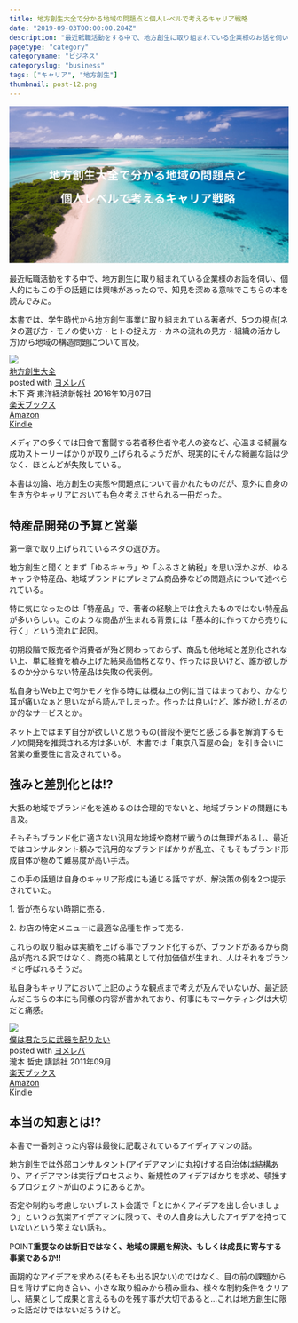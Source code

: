```yaml
---
title: 地方創生大全で分かる地域の問題点と個人レベルで考えるキャリア戦略
date: "2019-09-03T00:00:00.284Z"
description: "最近転職活動をする中で、地方創生に取り組まれている企業様のお話を伺い、個人的にもこの手の話題には興味があったので、知見を深める意味でこちらの本を読んでみた。本書では、学生時代から地方創生事業に取り組まれている著者が、5つの視点(ネタの選び方・モノの使い方・ヒトの捉え方・カネの流れの見方・組織の活かし方)から地域の構造問題について言及。"
pagetype: "category"
categoryname: "ビジネス"
categoryslug: "business"
tags: ["キャリア", "地方創生"]
thumbnail: post-12.png
---
```


![](./post-12.png)

最近転職活動をする中で、地方創生に取り組まれている企業様のお話を伺い、個人的にもこの手の話題には興味があったので、知見を深める意味でこちらの本を読んでみた。

本書では、学生時代から地方創生事業に取り組まれている著者が、5つの視点(ネタの選び方・モノの使い方・ヒトの捉え方・カネの流れの見方・組織の活かし方)から地域の構造問題について言及。

<div class="cstmreba"><div class="booklink-box"><div class="booklink-image"><a href="https://hb.afl.rakuten.co.jp/hgc/146fe51c.1fd043a3.146fe51d.605dc196/yomereba_main_20190903210547843?pc=http%3A%2F%2Fbooks.rakuten.co.jp%2Frb%2F14472416%2F%3Fscid%3Daf_ich_link_urltxt%26m%3Dhttp%3A%2F%2Fm.rakuten.co.jp%2Fev%2Fbook%2F" target="_blank" rel="noopener noreferrer"><img src="https://thumbnail.image.rakuten.co.jp/@0_mall/book/cabinet/2257/9784492212257.jpg?_ex=160x160" style="border: none;" /></a></div><div class="booklink-info"><div class="booklink-name"><a href="https://hb.afl.rakuten.co.jp/hgc/146fe51c.1fd043a3.146fe51d.605dc196/yomereba_main_20190903210547843?pc=http%3A%2F%2Fbooks.rakuten.co.jp%2Frb%2F14472416%2F%3Fscid%3Daf_ich_link_urltxt%26m%3Dhttp%3A%2F%2Fm.rakuten.co.jp%2Fev%2Fbook%2F" target="_blank" rel="noopener noreferrer">地方創生大全</a><div class="booklink-powered-date">posted with <a href="https://yomereba.com" rel="nofollow noopener noreferrer" target="_blank">ヨメレバ</a></div></div><div class="booklink-detail">木下 斉 東洋経済新報社 2016年10月07日    </div><div class="booklink-link2"><div class="shoplinkrakuten"><a href="https://hb.afl.rakuten.co.jp/hgc/146fe51c.1fd043a3.146fe51d.605dc196/yomereba_main_20190903210547843?pc=http%3A%2F%2Fbooks.rakuten.co.jp%2Frb%2F14472416%2F%3Fscid%3Daf_ich_link_urltxt%26m%3Dhttp%3A%2F%2Fm.rakuten.co.jp%2Fev%2Fbook%2F" target="_blank" rel="noopener noreferrer">楽天ブックス</a></div><div class="shoplinkamazon"><a href="https://www.amazon.co.jp/exec/obidos/asin/4492212256/kanon123-22/" target="_blank" rel="noopener noreferrer">Amazon</a></div><div class="shoplinkkindle"><a href="https://www.amazon.co.jp/gp/search?keywords=%E5%9C%B0%E6%96%B9%E5%89%B5%E7%94%9F%E5%A4%A7%E5%85%A8&__mk_ja_JP=%83J%83%5E%83J%83i&url=node%3D2275256051&tag=kanon123-22" target="_blank" rel="noopener noreferrer">Kindle</a></div>                              	  	  	  	  	</div></div><div class="booklink-footer"></div></div></div>

メディアの多くでは田舎で奮闘する若者移住者や老人の姿など、心温まる綺麗な成功ストーリーばかりが取り上げられるようだが、現実的にそんな綺麗な話は少なく、ほとんどが失敗している。

本書は勿論、地方創生の実態や問題点について書かれたものだが、意外に自身の生き方やキャリアにおいても色々考えさせられる一冊だった。

## 特産品開発の予算と営業

第一章で取り上げられているネタの選び方。

地方創生と聞くとまず「ゆるキャラ」や「ふるさと納税」を思い浮かぶが、ゆるキャラや特産品、地域ブランドにプレミアム商品券などの問題点について述べられている。

特に気になったのは「特産品」で、著者の経験上では食えたものではない特産品が多いらしい。このような商品が生まれる背景には「基本的に作ってから売りに行く」という流れに起因。

初期段階で販売者や消費者が殆ど関わっておらず、商品も他地域と差別化されない上、単に経費を積み上げた結果高価格となり、作ったは良いけど、誰が欲しがるのか分からない特産品は失敗の代表例。

私自身もWeb上で何かモノを作る時には概ね上の例に当てはまっており、かなり耳が痛いなぁと思いながら読んでしまった。作ったは良いけど、誰が欲しがるのか的なサービスとか。

ネット上ではまず自分が欲しいと思うもの(普段不便だと感じる事を解消するモノ)の開発を推奨される方は多いが、本書では「東京八百屋の会」を引き合いに営業の重要性に言及されている。

## 強みと差別化とは!?

大抵の地域でブランド化を進めるのは合理的でないと、地域ブランドの問題にも言及。

そもそもブランド化に適さない汎用な地域や商材で戦うのは無理があるし、最近ではコンサルタント頼みで汎用的なブランドばかりが乱立、そもそもブランド形成自体が極めて難易度が高い手法。

この手の話題は自身のキャリア形成にも通じる話ですが、解決策の例を2つ提示されていた。

<div class="blackboard-box">
<p>1. 皆が売らない時期に売る.</p>
<p>2. お店の特定メニューに最適な品種を作って売る.</p>
<div class="chalk1"></div>
<div class="chalk2"></div>
</div>

これらの取り組みは実績を上げる事でブランド化するが、ブランドがあるから商品が売れる訳ではなく、商売の結果として付加価値が生まれ、人はそれをブランドと呼ばれるそうだ。

私自身もキャリアにおいて上記のような観点まで考えが及んでいないが、最近読んだこちらの本にも同様の内容が書かれており、何事にもマーケティングは大切だと痛感。

<div class="cstmreba"><div class="booklink-box"><div class="booklink-image"><a href="https://hb.afl.rakuten.co.jp/hgc/146fe51c.1fd043a3.146fe51d.605dc196/yomereba_main_201909112337390606?pc=http%3A%2F%2Fbooks.rakuten.co.jp%2Frb%2F11374594%2F%3Fscid%3Daf_ich_link_urltxt%26m%3Dhttp%3A%2F%2Fm.rakuten.co.jp%2Fev%2Fbook%2F" target="_blank" rel="noopener noreferrer"><img src="https://thumbnail.image.rakuten.co.jp/@0_mall/book/cabinet/0666/9784062170666.jpg?_ex=160x160" style="border: none;" /></a></div><div class="booklink-info"><div class="booklink-name"><a href="https://hb.afl.rakuten.co.jp/hgc/146fe51c.1fd043a3.146fe51d.605dc196/yomereba_main_201909112337390606?pc=http%3A%2F%2Fbooks.rakuten.co.jp%2Frb%2F11374594%2F%3Fscid%3Daf_ich_link_urltxt%26m%3Dhttp%3A%2F%2Fm.rakuten.co.jp%2Fev%2Fbook%2F" target="_blank" rel="noopener noreferrer">僕は君たちに武器を配りたい</a><div class="booklink-powered-date">posted with <a href="https://yomereba.com" rel="nofollow noopener noreferrer" target="_blank">ヨメレバ</a></div></div><div class="booklink-detail">瀧本 哲史 講談社 2011年09月    </div><div class="booklink-link2"><div class="shoplinkrakuten"><a href="https://hb.afl.rakuten.co.jp/hgc/146fe51c.1fd043a3.146fe51d.605dc196/yomereba_main_201909112337390606?pc=http%3A%2F%2Fbooks.rakuten.co.jp%2Frb%2F11374594%2F%3Fscid%3Daf_ich_link_urltxt%26m%3Dhttp%3A%2F%2Fm.rakuten.co.jp%2Fev%2Fbook%2F" target="_blank" rel="noopener noreferrer">楽天ブックス</a></div><div class="shoplinkamazon"><a href="https://www.amazon.co.jp/exec/obidos/asin/4062170663/kanon123-22/" target="_blank" rel="noopener noreferrer">Amazon</a></div><div class="shoplinkkindle"><a href="https://www.amazon.co.jp/gp/search?keywords=%E5%83%95%E3%81%AF%E5%90%9B%E3%81%9F%E3%81%A1%E3%81%AB%E6%AD%A6%E5%99%A8%E3%82%92%E9%85%8D%E3%82%8A%E3%81%9F%E3%81%84&__mk_ja_JP=%83J%83%5E%83J%83i&url=node%3D2275256051&tag=kanon123-22" target="_blank" rel="noopener noreferrer">Kindle</a></div>                              	  	  	  	  	</div></div><div class="booklink-footer"></div></div></div>

## 本当の知恵とは!?

本書で一番刺さった内容は最後に記載されているアイディアマンの話。

地方創生では外部コンサルタント(アイデアマン)に丸投げする自治体は結構あり、アイデアマンは実行プロセスより、新規性のアイデアばかりを求め、頓挫するプロジェクトが山のようにあるとか。

否定や制約も考慮しないブレスト会議で「とにかくアイデアを出し合いましょう」というお気楽アイデアマンに限って、その人自身は大したアイデアを持っていないという笑えない話も。

<span class="mark">POINT</span>**重要なのは新旧ではなく、地域の課題を解決、もしくは成長に寄与する事業であるか!!**

画期的なアイデアを求める(そもそも出る訳ない)のではなく、目の前の課題から目を背けずに向き合い、小さな取り組みから積み重ね、様々な制約条件をクリアし、結果として成果と言えるものを残す事が大切であると…これは地方創生に限った話だけではないだろうけど。